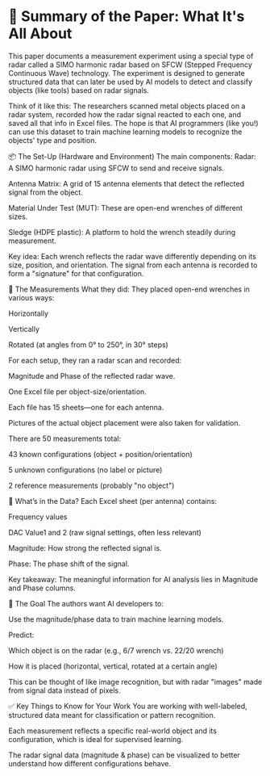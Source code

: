 # 🧾 Summary of the Paper: What It's All About
This paper documents a measurement experiment using a special type of radar called a SIMO harmonic radar based on SFCW (Stepped Frequency Continuous Wave) technology. The experiment is designed to generate structured data that can later be used by AI models to detect and classify objects (like tools) based on radar signals.

Think of it like this:
The researchers scanned metal objects placed on a radar system, recorded how the radar signal reacted to each one, and saved all that info in Excel files. The hope is that AI programmers (like you!) can use this dataset to train machine learning models to recognize the objects' type and position.

📦 The Set-Up (Hardware and Environment)
The main components:
Radar: A SIMO harmonic radar using SFCW to send and receive signals.

Antenna Matrix: A grid of 15 antenna elements that detect the reflected signal from the object.

Material Under Test (MUT): These are open-end wrenches of different sizes.

Sledge (HDPE plastic): A platform to hold the wrench steadily during measurement.

Key idea:
Each wrench reflects the radar wave differently depending on its size, position, and orientation. The signal from each antenna is recorded to form a "signature" for that configuration.

🧪 The Measurements
What they did:
They placed open-end wrenches in various ways:

Horizontally

Vertically

Rotated (at angles from 0° to 250°, in 30° steps)

For each setup, they ran a radar scan and recorded:

Magnitude and Phase of the reflected radar wave.

One Excel file per object-size/orientation.

Each file has 15 sheets—one for each antenna.

Pictures of the actual object placement were also taken for validation.

There are 50 measurements total:

43 known configurations (object + position/orientation)

5 unknown configurations (no label or picture)

2 reference measurements (probably "no object")

🧬 What’s in the Data?
Each Excel sheet (per antenna) contains:

Frequency values

DAC Value1 and 2 (raw signal settings, often less relevant)

Magnitude: How strong the reflected signal is.

Phase: The phase shift of the signal.

Key takeaway: The meaningful information for AI analysis lies in Magnitude and Phase columns.

🧠 The Goal
The authors want AI developers to:

Use the magnitude/phase data to train machine learning models.

Predict:

Which object is on the radar (e.g., 6/7 wrench vs. 22/20 wrench)

How it is placed (horizontal, vertical, rotated at a certain angle)

This can be thought of like image recognition, but with radar "images" made from signal data instead of pixels.

✅ Key Things to Know for Your Work
You are working with well-labeled, structured data meant for classification or pattern recognition.

Each measurement reflects a specific real-world object and its configuration, which is ideal for supervised learning.

The radar signal data (magnitude & phase) can be visualized to better understand how different configurations behave.